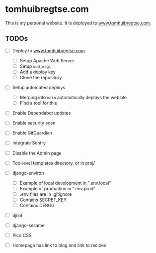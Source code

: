 # tomhuibregtse.com
This is my personal website. It is deployed to www.tomhuibregtse.com.

## TODOs
- [ ] Deploy to www.tomhuibregtse.com
  - [ ] Setup Apache Web Server
  - [ ] Setup `mod_wsgi`
  - [ ] Add a deploy key
  - [ ] Clone the repository
- [ ] Setup automated deploys
  - [ ] Merging into `main` automatically deploys the website
  - [ ] Find a tool for this
- [ ] Enable Dependabot updates
- [ ] Enable security scan
- [ ] Enable GitGuardian
- [ ] Integrate Sentry
- [ ] Disable the Admin page
- [ ] Top-level templates directory, or in proj/
- [ ] django-environ
  - [ ] Example of local development in ".env.local"
  - [ ] Example of production in ".env.prod"
  - [ ] .env files are in .gitignore
  - [ ] Contains SECRET_KEY
  - [ ] Contains DEBUG
- [ ] djlint
- [ ] django-sesame
- [ ] Pico CSS
- [ ] Homepage has link to blog and link to recipes

